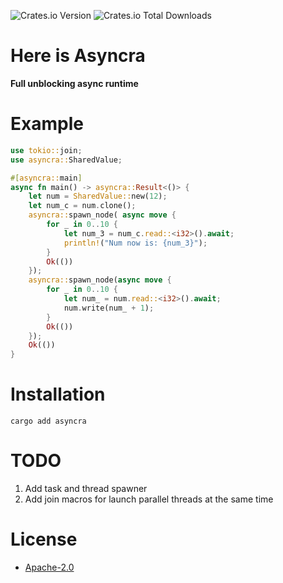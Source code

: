 ![Crates.io Version](https://img.shields.io/crates/v/asyncra?style=for-the-badge&label=asyncra)
![Crates.io Total Downloads](https://img.shields.io/crates/d/asyncra?style=for-the-badge)

# Here is Asyncra
**Full unblocking async runtime**

# Example
```rust
use tokio::join;
use asyncra::SharedValue;

#[asyncra::main]
async fn main() -> asyncra::Result<()> {
    let num = SharedValue::new(12);
    let num_c = num.clone();
    asyncra::spawn_node( async move {
        for _ in 0..10 {
            let num_3 = num_c.read::<i32>().await;
            println!("Num now is: {num_3}");
        }
        Ok(())
    });
    asyncra::spawn_node(async move {
        for _ in 0..10 {
            let num_ = num.read::<i32>().await;
            num.write(num_ + 1);
        }
        Ok(())
    });
    Ok(())
}
```

# Installation
```cargo add asyncra```

# TODO
1. Add task and thread spawner
2. Add join macros for launch parallel threads at the same time

# License
* [Apache-2.0](LICENSE)
